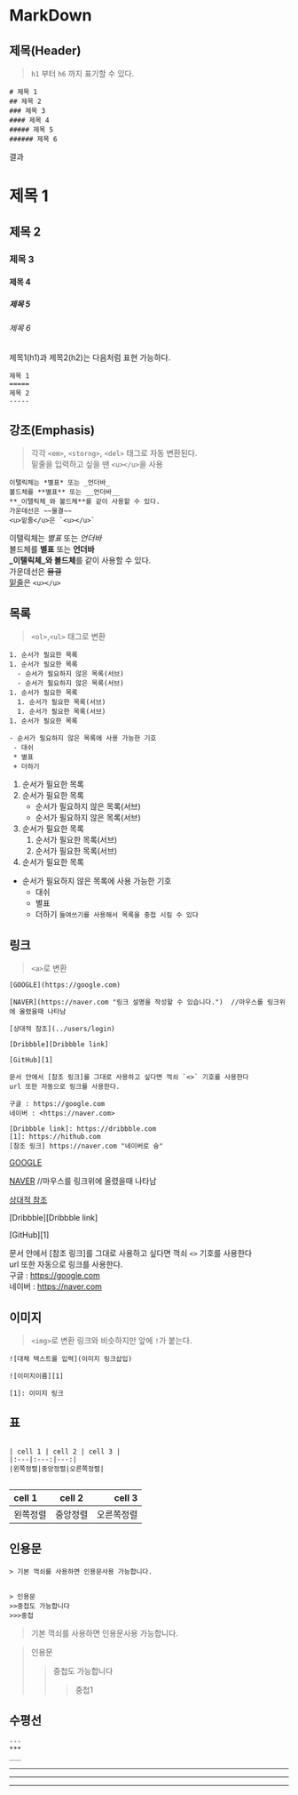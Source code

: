 # MarkDown

제목(Header)
---
>`h1` 부터 `h6` 까지 표기할 수 있다.
```
# 제목 1
## 제목 2
### 제목 3
#### 제목 4
##### 제목 5
###### 제목 6
```
결과
# 제목 1
## 제목 2
### 제목 3
#### 제목 4
##### 제목 5
###### 제목 6

제목1(h1)과 제목2(h2)는 다음처럼 표현 가능하다.
```
제목 1
=====
제목 2
-----
```

강조(Emphasis)
---
>각각 `<em>`, `<storng>`, `<del>` 태그로 자동 변환된다.<br>
>밑줄을 입력하고 싶을 땐 `<u></u>`을 사용
```
이탤릭체는 *별표* 또는 _언더바_
볼드체를 **별표** 또는 __언더바__
**_이탤릭체_와 볼드체**를 같이 사용할 수 있다.
가운데선은 ~~물결~~
<u>밑줄</u>은 `<u></u>`
```
이탤릭체는 *별표* 또는 _언더바_<br>
볼드체를 **별표** 또는 __언더바__<br>
**_이탤릭체_와 볼드체**를 같이 사용할 수 있다.<br>
가운데선은 ~~물결~~<br>
<u>밑줄</u>은 `<u></u>`


목록
---
>`<ol>`,`<ul>` 태그로 변환
```
1. 순서가 필요한 목록
1. 순서가 필요한 목록
  - 순서가 필요하지 않은 목록(서브)
  - 순서가 필요하지 않은 목록(서브)
1. 순서가 필요한 목록
  1. 순서가 필요한 목록(서브)
  1. 순서가 필요한 목록(서브)
1. 순서가 필요한 목록

- 순서가 필요하지 않은 목록에 사용 가능한 기호
 - 대쉬
 * 별표
 + 더하기
```
1. 순서가 필요한 목록
1. 순서가 필요한 목록
    - 순서가 필요하지 않은 목록(서브)
    - 순서가 필요하지 않은 목록(서브)
1. 순서가 필요한 목록
   1. 순서가 필요한 목록(서브)
   1. 순서가 필요한 목록(서브)
1. 순서가 필요한 목록

- 순서가 필요하지 않은 목록에 사용 가능한 기호
   - 대쉬
   * 별표
   + 더하기
`들여쓰기를 사용해서 목록을 중첩 시킬 수 있다`

링크
---
>`<a>`로 변환
```
[GOOGLE](https://google.com)

[NAVER](https://naver.com "링크 설명을 작성할 수 있습니다.")  //마우스를 링크위에 올렸을때 나타남

[상대적 참조](../users/login)

[Dribbble][Dribbble link]

[GitHub][1]

문서 안에서 [참조 링크]를 그대로 사용하고 싶다면 꺽쇠 `<>` 기호를 사용한다
url 또한 자동으로 링크를 사용한다.

구글 : https://google.com
네이버 : <https://naver.com>

[Dribbble link]: https://dribbble.com
[1]: https://hithub.com
[참조 링크] https://naver.com "네이버로 슝"
```

[GOOGLE](https://google.com)

[NAVER](https://naver.com "링크 설명을 작성할 수 있습니다.")  //마우스를 링크위에 올렸을때 나타남

[상대적 참조](../users/login)

[Dribbble][Dribbble link]

[GitHub][1]

문서 안에서 [참조 링크]를 그대로 사용하고 싶다면 꺽쇠 `<>` 기호를 사용한다<br>
url 또한 자동으로 링크를 사용한다.<br>
구글 : https://google.com<br>
네이버 : <https://naver.com><br>

이미지
---
>`<img>`로 변환
>링크와 비슷하지만 앞에 `!`가 붙는다.

```
![대체 택스트를 입력](이미지 링크삽입)

![이미지이름][1]

[1]: 이미지 링크
```


표
---

```

| cell 1 | cell 2 | cell 3 |
|:---|:---:|---:|
|왼쪽정렬|중앙정렬|오른쪽정렬|


```

| cell 1 | cell 2 | cell 3 |
|:---|:---:|---:|
|왼쪽정렬  |중앙정렬|  오른쪽정렬|


인용문
---

```
> 기본 꺽쇠를 사용하면 인용문사용 가능합니다.


> 인용문
>>중첩도 가능합니다
>>>중첩

```

> 기본 꺽쇠를 사용하면 인용문사용 가능합니다.


> 인용문
>>중첩도 가능합니다
>>>중첩1


수평선
---
```
---
***
___
```
---
***
___
